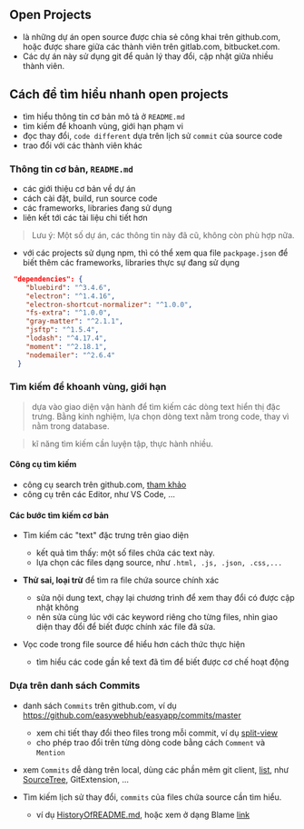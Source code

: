
## Open Projects
- là những dự án open source được chia sẻ công khai trên github.com, hoặc được share giữa các thành viên trên gitlab.com, bitbucket.com. 
- Các dự án này sử dụng git để quản lý thay đổi, cập nhật giữa nhiều thành viên.


## Cách để tìm hiểu nhanh open projects
- tìm hiểu thông tin cơ bản mô tả ở `README.md`
- tìm kiếm để khoanh vùng, giới hạn phạm vi
- đọc thay đổi, `code different` dựa trên lịch sử `commit` của source code
- trao đổi với các thành viên khác

### Thông tin cơ bản, `README.md`
- các giới thiệu cơ bản về dự án
- cách cài đặt, build, run source code
- các frameworks, libraries đang sử dụng
- liên kết tới các tài liệu chi tiết hơn

> Lưu ý: Một số dự án, các thông tin này đã cũ, không còn phù hợp nữa.
- với các projects sử dụng npm, thì có thể xem qua file `packpage.json` để biết thêm các frameworks, libraries thực sự đang sử dụng 
```json
 "dependencies": {
    "bluebird": "^3.4.6",
    "electron": "^1.4.16",
    "electron-shortcut-normalizer": "^1.0.0",
    "fs-extra": "^1.0.0",
    "gray-matter": "^2.1.1",
    "jsftp": "^1.5.4",
    "lodash": "^4.17.4",
    "moment": "^2.18.1",
    "nodemailer": "^2.6.4"
  }
``` 

### Tìm kiếm để khoanh vùng, giới hạn
> dựa vào giao diện vận hành để tìm kiếm các dòng text hiển thị đặc trưng. Bằng kinh nghiệm, lựa chọn
dòng text nằm trong code, thay vì nằm trong database.

> kĩ năng tìm kiếm cần luyện tập, thực hành nhiều.

#### Công cụ tìm kiếm 
- công cụ search trên github.com, [tham khảo](https://help.github.com/articles/searching-code/)
- công cụ trên các Editor, như VS Code, ...

#### Các bước tìm kiếm cơ bản
- Tìm kiếm các "text" đặc trưng trên giao diện
   - kết quả tìm thấy: một số files chứa các text này.
   - lựa chọn các files dạng source, như `.html, .js, .json, .css,...`

- **Thử sai, loại trừ** để tìm ra file chứa source chính xác
   - sửa nội dung text, chạy lại chương trình để xem thay đổi có được cập nhật không
   - nên sửa cùng lúc với các keyword riêng cho từng files, nhìn giao diện thay đổi để biết được chính xác file đã sửa.

- Vọc code trong file source để hiểu hơn cách thức thực hiện
   - tìm hiểu các code gần kề text đã tìm để biết được cơ chế hoạt động

### Dựa trên danh sách Commits
- danh sách `Commits` trên github.com, ví dụ https://github.com/easywebhub/easyapp/commits/master
   - xem chi tiết thay đổi theo files trong mỗi commit, ví dụ [split-view](https://github.com/easywebhub/easyapp/commit/2e76ac31848ef6fa209d4f8d18e013fa00331355?diff=split)
   - cho phép trao đổi trên từng dòng code bằng cách `Comment` và `Mention` 

- xem `Commits` dễ dàng trên local, dùng các phần mêm git client, [list](https://git-scm.com/downloads/guis/), như [SourceTree](https://www.sourcetreeapp.com), GitExtension, ... 

- Tìm kiếm lịch sử thay đổi, `commits` của files chứa source cần tìm hiểu. 
   - ví dụ [HistoryOfREADME.md](https://github.com/easywebhub/easyapp/commits/master/README.md), hoặc xem ở dạng Blame [link](https://github.com/easywebhub/easyapp/blame/master/README.md)
   

